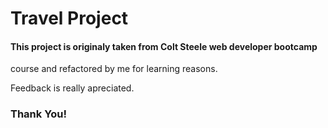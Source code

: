 # Travel Project

#### This project is originaly taken from Colt Steele web developer bootcamp 
course and refactored by me for learning reasons.

Feedback is really apreciated.

### Thank You!

